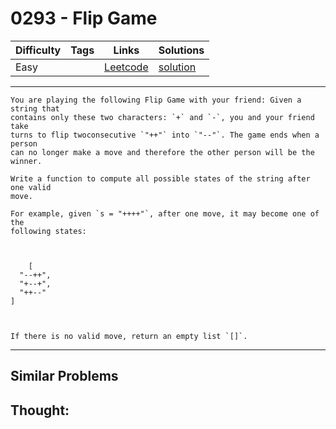 # 0293 - Flip Game

Difficulty  | Tags | Links | Solutions
----------- | ---- | ----- | -----
Easy |  | [Leetcode](https://leetcode.com/problems/flip-game) | [solution](https://leetcode.com/problems/flip-game/solution/)


-----------

```
You are playing the following Flip Game with your friend: Given a string that
contains only these two characters: `+` and `-`, you and your friend take
turns to flip twoconsecutive `"++"` into `"--"`. The game ends when a person
can no longer make a move and therefore the other person will be the winner.

Write a function to compute all possible states of the string after one valid
move.

For example, given `s = "++++"`, after one move, it may become one of the
following states:



    [  "--++",  "+--+",  "++--"]



If there is no valid move, return an empty list `[]`.
```

-----------


## Similar Problems




## Thought:
